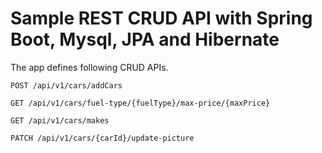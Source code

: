 
# Sample REST CRUD API with Spring Boot, Mysql, JPA and Hibernate 

The app defines following CRUD APIs.

    POST /api/v1/cars/addCars
    
    GET /api/v1/cars/fuel-type/{fuelType}/max-price/{maxPrice}
    
    GET /api/v1/cars/makes
    
    PATCH /api/v1/cars/{carId}/update-picture
